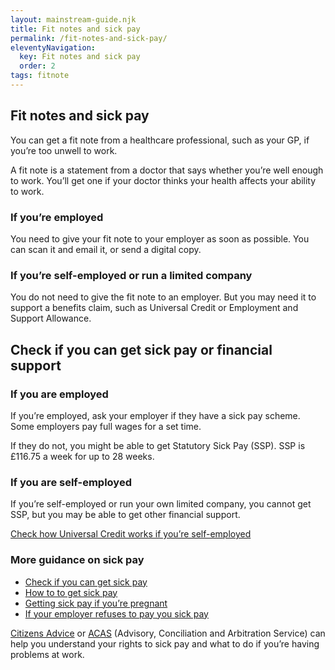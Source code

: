 ```yaml
---
layout: mainstream-guide.njk
title: Fit notes and sick pay
permalink: /fit-notes-and-sick-pay/
eleventyNavigation:
  key: Fit notes and sick pay
  order: 2
tags: fitnote
---
```


## Fit notes and sick pay

You can get a fit note from a healthcare professional, such as your GP, if you’re too unwell to work.

A fit note is a statement from a doctor that says whether you’re well enough to work. You’ll get one if your doctor thinks your health affects your ability to work.

### If you’re employed

You need to give your fit note to your employer as soon as possible. You can scan it and email it, or send a digital copy.

### If you’re self-employed or run a limited company

You do not need to give the fit note to an employer. But you may need it to support a benefits claim, such as Universal Credit or Employment and Support Allowance.

## Check if you can get sick pay or financial support

### If you are employed

If you’re employed, ask your employer if they have a sick pay scheme. Some employers pay full wages for a set time.

If they do not, you might be able to get Statutory Sick Pay (SSP). SSP is £116.75 a week for up to 28 weeks.

### If you are self-employed

If you’re self-employed or run your own limited company, you cannot get SSP, but you may be able to get other financial support.

[Check how Universal Credit works if you’re self-employed](https://gov.uk/self-employment-and-universal-credit/)

### More guidance on sick pay

- [Check if you can get sick pay](https://citizensadvice.org.uk/work/sick-leave-and-sick-pay/check-if-you-can-get-sick-pay/)
- [How to to get sick pay](https://citizensadvice.org.uk/work/sick-leave-and-sick-pay/how-to-get-sick-pay/)
- [Getting sick pay if you’re pregnant](https://citizensadvice.org.uk/work/sick-leave-and-sick-pay/getting-sick-pay-when-youre-pregnant/)
- [If your employer refuses to pay you sick pay](https://citizensadvice.org.uk/work/sick-leave-and-sick-pay/if-your-employer-refuses-to-pay-you-sick-pay/)

[Citizens Advice](https://citizensadvice.org.uk/) or [ACAS](https://acas.org.uk/) (Advisory, Conciliation and Arbitration Service) can help you understand your rights to sick pay and what to do if you’re having problems at work.
